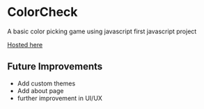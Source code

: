 # ColorCheck
A basic color picking game using javascript
first javascript project 

[Hosted here](https://rgbcheck.herokuapp.com)

## Future Improvements
* Add custom themes
* Add about page
* further improvement in UI/UX
